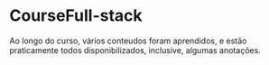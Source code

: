 # CourseFull-stack
Ao longo do curso, vários conteudos foram aprendidos, e estão praticamente todos disponibilizados, inclusive, algumas anotações. 

